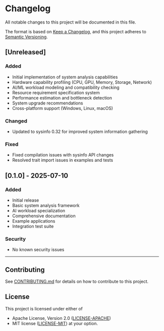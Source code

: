 # Changelog

All notable changes to this project will be documented in this file.

The format is based on [Keep a Changelog](https://keepachangelog.com/en/1.0.0/),
and this project adheres to [Semantic Versioning](https://semver.org/spec/v2.0.0.html).

## [Unreleased]

### Added
- Initial implementation of system analysis capabilities
- Hardware capability profiling (CPU, GPU, Memory, Storage, Network)
- AI/ML workload modeling and compatibility checking
- Resource requirement specification system
- Performance estimation and bottleneck detection
- System upgrade recommendations
- Cross-platform support (Windows, Linux, macOS)

### Changed
- Updated to sysinfo 0.32 for improved system information gathering

### Fixed
- Fixed compilation issues with sysinfo API changes
- Resolved trait import issues in examples and tests

## [0.1.0] - 2025-07-10

### Added
- Initial release
- Basic system analysis framework
- AI workload specialization
- Comprehensive documentation
- Example applications
- Integration test suite

### Security
- No known security issues

---

## Contributing

See [CONTRIBUTING.md](CONTRIBUTING.md) for details on how to contribute to this project.

## License

This project is licensed under either of
 * Apache License, Version 2.0 ([LICENSE-APACHE](LICENSE-APACHE))
 * MIT license ([LICENSE-MIT](LICENSE-MIT))
at your option.